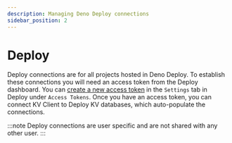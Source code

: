 ```yaml
---
description: Managing Deno Deploy connections
sidebar_position: 2
---
```


# Deploy

Deploy connections are for all projects hosted in Deno Deploy. To establish
these connections you will need an access token from the Deploy dashboard. You
can [create a new access token](https://dash.deno.com/account#access-tokens) in
the `Settings` tab in Deploy under `Access Tokens`. Once you have an access
token, you can connect KV Client to Deploy KV databases, which auto-populate the
connections.

:::note Deploy connections are user specific and are not shared with any other
user. :::

